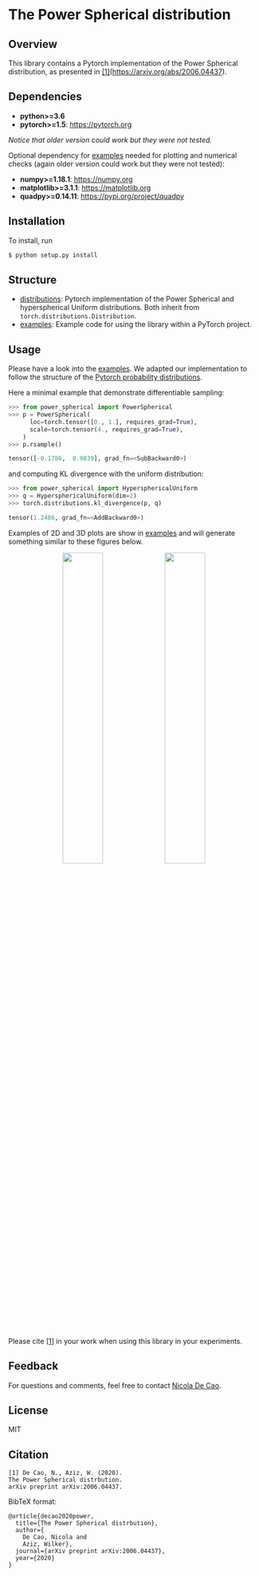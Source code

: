 # The Power Spherical distribution

## Overview
This library contains a Pytorch implementation of the Power Spherical distribution, as presented in [[1]](#citation)(https://arxiv.org/abs/2006.04437).

## Dependencies

* **python>=3.6**
* **pytorch>=1.5**: https://pytorch.org

*Notice that older version could work but they were not tested.*

Optional dependency for [examples](https://github.com/nicola-decao/power_spherical/blob/master/example.ipynb) needed for plotting and numerical checks (again older version could work but they were not tested):
* **numpy>=1.18.1**: https://numpy.org
* **matplotlib>=3.1.1**: https://matplotlib.org
* **quadpy>=0.14.11**: https://pypi.org/project/quadpy

## Installation

To install, run

```bash
$ python setup.py install
```

## Structure
* [distributions](https://github.com/nicola-decao/power_spherical/blob/master/power_spherical/distributions.py): Pytorch implementation of the Power Spherical and hyperspherical Uniform distributions. Both inherit from `torch.distributions.Distribution`.
* [examples](https://github.com/nicola-decao/power_spherical/blob/master/example.ipynb): Example code for using the library within a PyTorch project.

## Usage
Please have a look into the [examples](https://github.com/nicola-decao/power_spherical/blob/master/example.ipynb). We adapted our implementation to follow the structure of the [Pytorch probability distributions](https://pytorch.org/docs/stable/distributions.html).

Here a minimal example that demonstrate differentiable sampling:
```python
>>> from power_spherical import PowerSpherical
>>> p = PowerSpherical(
      loc=torch.tensor([0., 1.], requires_grad=True),
      scale=torch.tensor(4., requires_grad=True),
    )
>>> p.rsample()

tensor([-0.1786,  0.9839], grad_fn=<SubBackward0>)
```
and computing KL divergence with the uniform distribution:
```python
>>> from power_spherical import HypersphericalUniform
>>> q = HypersphericalUniform(dim=2)
>>> torch.distributions.kl_divergence(p, q)

tensor(1.2486, grad_fn=<AddBackward0>)
```

Examples of 2D and 3D plots are show in [examples](https://github.com/nicola-decao/power_spherical/blob/master/example.ipynb) and will generate something similar to these figures below.
<p align="center">
  <img class="paper_logo" src="https://i.imgur.com/4iITHS5.png" width=40%>
  <img class="paper_logo" src="https://i.imgur.com/zXZWr9H.png" width=40%>
</p>

Please cite [[1](#citation)] in your work when using this library in your experiments.

## Feedback
For questions and comments, feel free to contact [Nicola De Cao](mailto:nicola.decao@gmail.com).

## License
MIT

## Citation
```
[1] De Cao, N., Aziz, W. (2020). 
The Power Spherical distrbution.
arXiv preprint arXiv:2006.04437.
```

BibTeX format:
```
@article{decao2020power,
  title={The Power Spherical distrbution},
  author={
    De Cao, Nicola and
    Aziz, Wilker},
  journal={arXiv preprint arXiv:2006.04437},
  year={2020}
}
```
